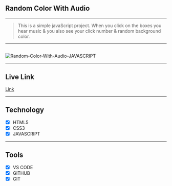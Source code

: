 ## Random Color With Audio

---

> This is a simple javaScript project. When you click on the boxes you hear music & you also see your click number & random background color.

---

##

<img src="https://i.ibb.co/729M8jG/Random-Color-With-Audio-JAVASCRIPT.png" alt="Random-Color-With-Audio-JAVASCRIPT" border="0">

---

## Live Link

[Link](https://random-color-with-audio.netlify.app/)

---

## Technology

- [x] HTML5
- [x] CSS3
- [x] JAVASCRIPT

---

## Tools

- [x] VS CODE
- [x] GITHUB
- [x] GIT
